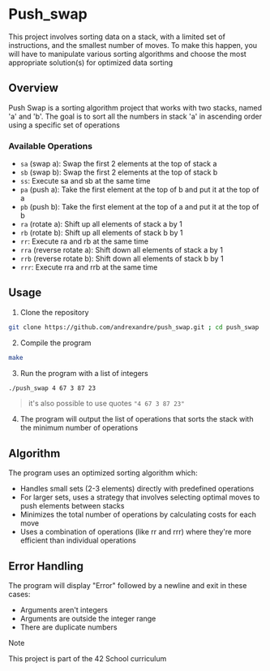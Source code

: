# Push_swap

This project involves sorting data on a stack, with a limited set of instructions, and the smallest number of moves. To make this happen, you will have to manipulate various sorting algorithms and choose the most appropriate solution(s) for optimized data sorting

## Overview

Push Swap is a sorting algorithm project that works with two stacks, named 'a' and 'b'. The goal is to sort all the numbers in stack 'a' in ascending order using a specific set of operations

### Available Operations

- `sa` (swap a): Swap the first 2 elements at the top of stack a
- `sb` (swap b): Swap the first 2 elements at the top of stack b
- `ss`: Execute sa and sb at the same time
- `pa` (push a): Take the first element at the top of b and put it at the top of a
- `pb` (push b): Take the first element at the top of a and put it at the top of b
- `ra` (rotate a): Shift up all elements of stack a by 1
- `rb` (rotate b): Shift up all elements of stack b by 1
- `rr`: Execute ra and rb at the same time
- `rra` (reverse rotate a): Shift down all elements of stack a by 1
- `rrb` (reverse rotate b): Shift down all elements of stack b by 1
- `rrr`: Execute rra and rrb at the same time

## Usage

1. Clone the repository
```sh
git clone https://github.com/andrexandre/push_swap.git ; cd push_swap
```

2. Compile the program
```sh
make
```

3. Run the program with a list of integers
```sh
./push_swap 4 67 3 87 23
```
> it's also possible to use quotes `"4 67 3 87 23"`

4. The program will output the list of operations that sorts the stack with the minimum number of operations

## Algorithm

The program uses an optimized sorting algorithm which:
- Handles small sets (2-3 elements) directly with predefined operations
- For larger sets, uses a strategy that involves selecting optimal moves to push elements between stacks
- Minimizes the total number of operations by calculating costs for each move
- Uses a combination of operations (like rr and rrr) where they're more efficient than individual operations

## Error Handling

The program will display "Error" followed by a newline and exit in these cases:
- Arguments aren't integers
- Arguments are outside the integer range
- There are duplicate numbers

> [!NOTE]
> This project is part of the 42 School curriculum

